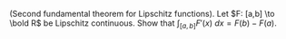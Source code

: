 (Second fundamental theorem for Lipschitz functions). Let $F: [a,b] \to \bold R$ be Lipschitz continuous. Show that $\int _{[a,b]} F'(x)\ dx=F(b)-F(a)$.